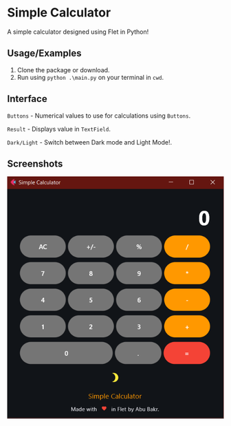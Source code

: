 
# Simple Calculator

A simple calculator designed using Flet in Python!

## Usage/Examples

1. Clone the package or download.
2. Run using `python .\main.py` on your terminal in ``cwd``.

## Interface

`Buttons` - Numerical values to use for calculations using `Buttons`.

`Result` - Displays value in `TextField`.

`Dark/Light` - Switch between Dark mode and Light Mode!.


## Screenshots
![img.png](img.png)